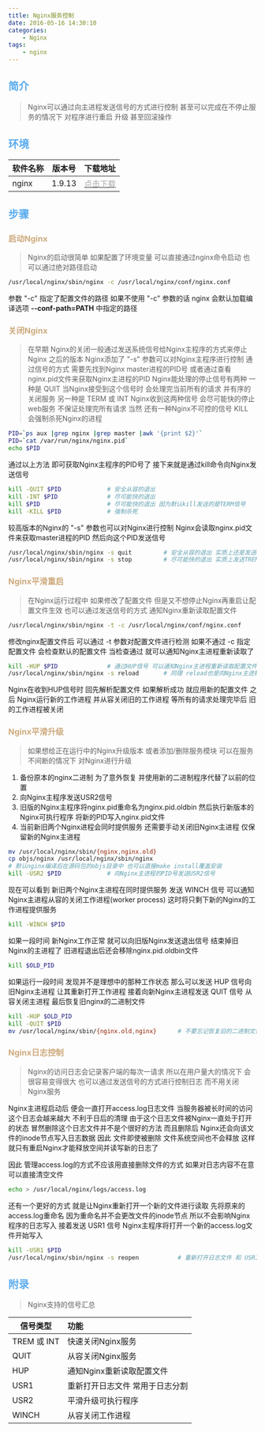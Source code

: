 ```yaml
---
title: Nginx服务控制
date: 2016-05-16 14:30:10
categories: 
    - Nginx
tags:
    - nginx
---
```

## <font color='#5CACEE'>简介</font>
> Nginx可以通过向主进程发送信号的方式进行控制 甚至可以完成在不停止服务的情况下 对程序进行重启 升级 甚至回滚操作
<!-- more -->


## <font color='#5CACEE'>环境</font>

|软件名称|版本号|下载地址|
|---------|:-----:|------:|
|nginx|1.9.13|[<font color='#AAAAAA'>点击下载</font>](http://nginx.org/download/nginx-1.9.13.tar.gz)|

## <font color='#5CACEE'>步骤</font>
### <font color='#CDAA7D'>启动Nginx</font>
> Nginx的启动很简单 如果配置了环境变量 可以直接通过nginx命令启动 也可以通过绝对路径启动

```bash
/usr/local/nginx/sbin/nginx -c /usr/local/nginx/conf/nginx.conf
```

参数 "-c" 指定了配置文件的路径 如果不使用 "-c" 参数的话 nginx 会默认加载编译选项 **-\-conf-path=PATH** 中指定的路径

### <font color='#CDAA7D'>关闭Nginx</font>
>在早期 Nginx的关闭一般通过发送系统信号给Nginx主程序的方式来停止Nginx 之后的版本 Nginx添加了 "-s" 参数可以对Nginx主程序进行控制 通过信号的方式 需要先找到Nginx master进程的PID号 或者通过查看 nginx.pid文件来获取Nginx主进程的PID
Nginx能处理的停止信号有两种 一种是 QUIT  当Nginx接受到这个信号时 会处理完当前所有的请求 并有序的关闭服务 
另一种是 TERM 或 INT  Nginx收到这两种信号 会尽可能快的停止web服务 不保证处理完所有请求
当然 还有一种Nginx不可控的信号 KILL  会强制杀死Nginx的进程

```bash
PID=`ps aux |grep nginx |grep master |awk '{print $2}'`
PID=`cat /var/run/nginx/nginx.pid`
echo $PID
```

通过以上方法 即可获取Nginx主程序的PID号了 接下来就是通过kill命令向Nginx发送信号

```bash
kill -QUIT $PID             # 安全从容的退出
kill -INT $PID              # 尽可能快的退出 
kill $PID                   # 尽可能快的退出 因为默认kill发送的是TERM信号
kill -KILL $PID             # 强制杀死
```

较高版本的Nginx的 "-s" 参数也可以对Nginx进行控制 Nginx会读取nginx.pid文件来获取master进程的PID 然后向这个PID发送信号

```bash
/usr/local/nginx/sbin/nginx -s quit         # 安全从容的退出 实质上还是发送QUIT信号
/usr/local/nginx/sbin/nginx -s stop         # 尽可能快的退出 实质上发送TREM或INT信号
```

### <font color='#CDAA7D'>Nginx平滑重启</font>
> 在Nginx运行过程中 如果修改了配置文件 但是又不想停止Nginx再重启让配置文件生效 也可以通过发送信号的方式 通知Nginx重新读取配置文件

```bash
/usr/local/nginx/sbin/nginx -t -c /usr/local/nginx/conf/nginx.conf
```
修改nginx配置文件后 可以通过 -t 参数对配置文件进行检测 如果不通过 -c 指定配置文件 会检查默认的配置文件 当检查通过 就可以通知Nginx主进程重新读取了

```bash
kill -HUP $PID              # 通过HUP信号 可以通知Nginx主进程重新读取配置文件
/usr/local/nginx/sbin/nginx -s reload       # 同理 reload也是向Nginx主进程发送HUP信号
```

Nginx在收到HUP信号时 回先解析配置文件 如果解析成功 就应用新的配置文件 之后 Nginx运行新的工作进程 并从容关闭旧的工作进程 等所有的请求处理完毕后 旧的工作进程被关闭 

### <font color='#CDAA7D'>Nginx平滑升级</font>
> 如果想给正在运行中的Nginx升级版本 或者添加/删除服务模块 可以在服务不间断的情况下 对Nginx进行升级

1. 备份原本的nginx二进制 为了意外恢复 并使用新的二进制程序代替了以前的位置
2. 向Nginx主程序发送USR2信号
3. 旧版的Nginx主程序将nginx.pid重命名为nginx.pid.oldbin 然后执行新版本的Nginx可执行程序 将新的PID写入nginx.pid文件
4. 当前新旧两个Nginx进程会同时提供服务 还需要手动关闭旧Nginx主进程 仅保留新的Nginx主进程

```bash
mv /usr/local/nginx/sbin/{nginx,nginx.old}
cp objs/nginx /usr/local/nginx/sbin/nginx       
# 默认nginx编译后在源码包的objs目录中 也可以直接make install覆盖安装
kill -USR2 $PID             # 向Nginx主进程的PID号发送USR2信号
```

现在可以看到 新旧两个Nginx主进程在同时提供服务 发送 WINCH 信号 可以通知Nginx主进程从容的关闭工作进程(worker process) 这时将只剩下新的Nginx的工作进程提供服务
```bash
kill -WINCH $PID
```

如果一段时间 新Nginx工作正常 就可以向旧版Nginx发送退出信号 结束掉旧Nginx的主进程了 旧进程退出后还会移除nginx.pid.oldbin文件
```bash
kill $OLD_PID
```

如果运行一段时间 发现并不是理想中的那种工作状态 那么可以发送 HUP 信号向旧Nginx主进程 让其重新打开工作进程 接着向新Nginx主进程发送 QUIT 信号 从容关闭主进程 最后恢复旧nginx的二进制文件
```bash
kill -HUP $OLD_PID
kill -QUIT $PID
mv /usr/local/nginx/sbin/{nginx.old,nginx}      # 不要忘记恢复旧的二进制文件
```

### <font color='#CDAA7D'>Nginx日志控制</font>
> Nginx的访问日志会记录客户端的每次一请求 所以在用户量大的情况下 会很容易变得很大 也可以通过发送信号的方式进行控制日志 而不用关闭Nginx服务

Nginx主进程启动后 便会一直打开access.log日志文件 当服务器被长时间的访问 这个日志会越来越大 不利于日后的清理 由于这个日志文件被Nginx一直处于打开的状态 冒然删除这个日志文件并不是个很好的方法 而且删除后 Nginx还会向该文件的inode节点写入日志数据 因此 文件即使被删除 文件系统空间也不会释放 这样就只有重启Nginx才能释放空间并读写新的日志了

因此 管理access.log的方式不应该用直接删除文件的方式 如果对日志内容不在意 可以直接清空文件
```bash
echo > /usr/local/nginx/logs/access.log
```

还有一个更好的方式 就是让Nginx重新打开一个新的文件进行读取 先将原来的access.log重命名 因为重命名并不会更改文件的inode节点 所以不会影响Nginx程序的日志写入 接着发送 USR1 信号 Nginx主程序将打开一个新的access.log文件开始写入
```bash
kill -USR1 $PID
/usr/local/nginx/sbin/nginx -s reopen           # 重新打开日志文件 和 USR1 同理
```

## <font color='#5CACEE'>附录</font>
> Nginx支持的信号汇总

|信号类型|功能|
|--------|:-----|
|TREM 或 INT|快速关闭Nginx服务|
|QUIT|从容关闭Nginx服务|
|HUP|通知Nginx重新读取配置文件|
|USR1|重新打开日志文件 常用于日志分割|
|USR2|平滑升级可执行程序|
|WINCH|从容关闭工作进程|